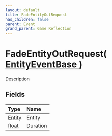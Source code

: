 ```yaml
---
layout: default
title: FadeEntityOutRequest
has_children: false
parent: Event
grand_parent: Game Reflection
---
```

# FadeEntityOutRequest( [ EntityEventBase ](/riftbreaker-wiki/docs/game-reflection/events/entity_event_base/) )
Description 

## Fields

| Type | Name |
|:----------|:--------------|
| [Entity](/riftbreaker-wiki/docs/game-reflection/classes/entity/) | Entity |
| [float](/riftbreaker-wiki/docs/game-reflection/components/float/) | Duration |

